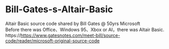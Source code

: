 # Bill-Gates-s-Altair-Basic
Altair Basic source code shared by Bill Gates @ 50yrs Microsoft    
Before there was Office、Windows 95、Xbox or AI，there was Altair Basic.    
https://https://www.gatesnotes.com/meet-bill/source-code/reader/microsoft-original-source-code
